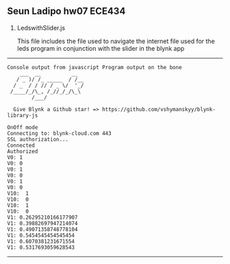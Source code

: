 ## Seun Ladipo hw07 ECE434

1. LedswithSlider.js

	This file includes the file used to navigate the internet file used for the leds program in conjunction with the slider in the blynk app

---
	Console output from javascript Program output on the bone
	    ___  __          __
	   / _ )/ /_ _____  / /__
	  / _  / / // / _ \/  '_/
	 /____/_/\_, /_//_/_/\_\
	        /___/

	  Give Blynk a Github star! => https://github.com/vshymanskyy/blynk-library-js

	OnOff mode
	Connecting to: blynk-cloud.com 443
	SSL authorization...
	Connected
	Authorized
	V0: 1
	V0: 0
	V0: 1
	V0: 0
	V0: 1
	V0: 0
	V10:  1
	V10:  0
	V10:  1
	V10:  0
	V1: 0.26295210166177907
	V1: 0.39882697947214074
	V1: 0.49071358748778104
	V1: 0.5454545454545454
	V1: 0.6070381231671554
	V1: 0.5317693059628543
---